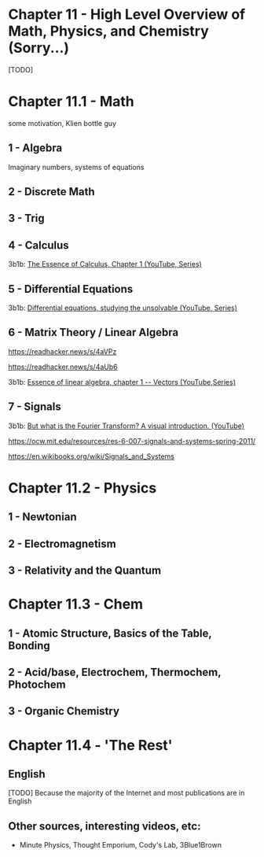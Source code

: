 

# Chapter 11 - High Level Overview of Math, Physics, and Chemistry (Sorry...)

[TODO]

# Chapter 11.1 - Math

some motivation, Klien bottle guy

## 1 - Algebra

Imaginary numbers, systems of equations

## 2 - Discrete Math

## 3 - Trig

## 4 - Calculus

3b1b: [The Essence of Calculus, Chapter 1 (YouTube, Series)](https://www.youtube.com/watch?v=WUvTyaaNkzM)

## 5 - Differential Equations

3b1b: [Differential equations, studying the unsolvable (YouTube, Series)](https://www.youtube.com/watch?v=p_di4Zn4wz4)

## 6 - Matrix Theory / Linear Algebra

https://readhacker.news/s/4aVPz

https://readhacker.news/s/4aUb6

3b1b: [Essence of linear algebra, chapter 1 -- Vectors (YouTube,Series)](https://www.youtube.com/watch?v=fNk_zzaMoSs&list=PLZHQObOWTQDPD3MizzM2xVFitgF8hE_ab)

## 7 - Signals

3b1b: [But what is the Fourier Transform? A visual introduction. (YouTube)](https://www.youtube.com/watch?v=spUNpyF58BY)

https://ocw.mit.edu/resources/res-6-007-signals-and-systems-spring-2011/

https://en.wikibooks.org/wiki/Signals_and_Systems

# Chapter 11.2 - Physics

## 1 - Newtonian

## 2 - Electromagnetism

## 3 - Relativity and the Quantum

# Chapter 11.3 - Chem

## 1 - Atomic Structure, Basics of the Table, Bonding

## 2 - Acid/base, Electrochem, Thermochem, Photochem

## 3 - Organic Chemistry

# Chapter 11.4 - 'The Rest'

## English

[TODO] Because the majority of the Internet and most publications are in English

## Other sources, interesting videos, etc:

- Minute Physics, Thought Emporium, Cody's Lab, 3Blue1Brown
